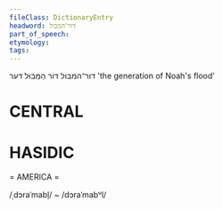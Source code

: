 ```yaml
---
fileClass: DictionaryEntry
headword: דור־המבול
part_of_speech: 
etymology: 
tags: 
---
```

דור־המבול
דּוֹר הַמַּבּוּל
דער
'the generation of Noah's flood'

CENTRAL
========

HASIDIC
=======
= AMERICA = 

/ˌdɔraˈmabl̩/ ~ /dɔraˈmabᵘl/
